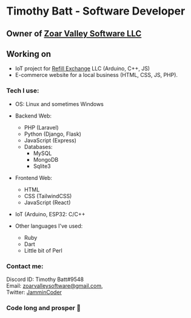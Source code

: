 # Timothy Batt - Software Developer
## Owner of [Zoar Valley Software LLC](https://github.com/zvsoftware)  

## Working on
- IoT project for [Refill Exchange](https://www.refillexchange.com/) LLC (Arduino, C++, JS)
- E-commerce website for a local business (HTML, CSS, JS, PHP).  

### Tech I use:
- OS: Linux and sometimes Windows
  
- Backend Web:
  - PHP (Laravel)
  - Python (Django, Flask)
  - JavaScript (Express)
  - Databases:
    - MySQL
    - MongoDB  
    - Sqlite3   
  
- Frontend Web:
  - HTML  
  - CSS (TailwindCSS)  
  - JavaScript (React)  

- IoT (Arduino, ESP32: 
   C/C++

- Other languages I've used:
  - Ruby
  - Dart
  - Little bit of Perl

### Contact me:  
  Discord ID: Timothy Batt#9548   
  Email: [zoarvalleysoftware@gmail.com](mailto:zoarvalleysoftware@gmail.com),  
  Twitter: [JamminCoder](https://twitter.com/JamminCoder)  
  
### Code long and prosper 🖖

